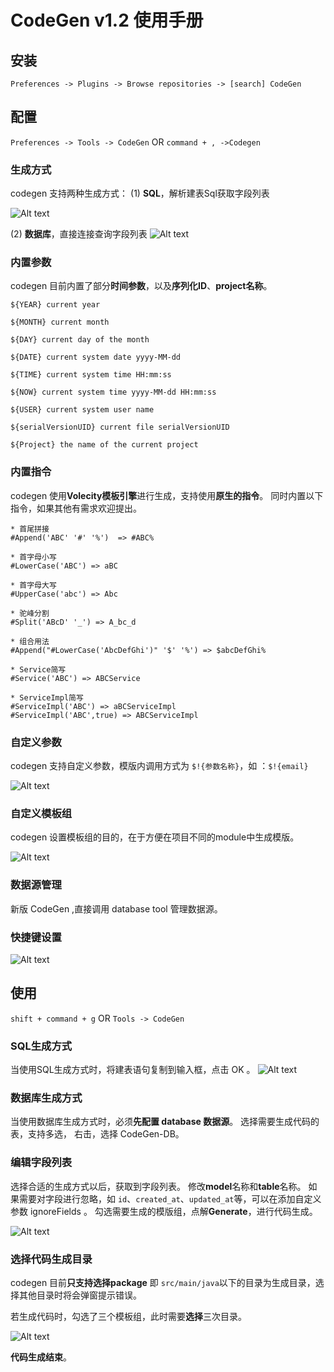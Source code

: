 # CodeGen v1.2 使用手册

## 安装

`Preferences -> Plugins -> Browse repositories -> [search] CodeGen`

## 配置

`Preferences -> Tools -> CodeGen` OR `command + , ->Codegen` 

### 生成方式

codegen 支持两种生成方式：
(1) **SQL**，解析建表Sql获取字段列表

![Alt text](../doc/imagesv1.2/1.png)

(2) **数据库**，直接连接查询字段列表
![Alt text](../doc/imagesv1.2/2.png)

### 内置参数

codegen 目前内置了部分**时间参数**，以及**序列化ID**、**project名称**。

```
${YEAR} current year

${MONTH} current month

${DAY} current day of the month

${DATE} current system date yyyy-MM-dd

${TIME} current system time HH:mm:ss

${NOW} current system time yyyy-MM-dd HH:mm:ss

${USER} current system user name

${serialVersionUID} current file serialVersionUID

${Project} the name of the current project
```

### 内置指令

codegen 使用**Volecity模板引擎**进行生成，支持使用**原生的指令**。
同时内置以下指令，如果其他有需求欢迎提出。

```
* 首尾拼接
#Append('ABC' '#' '%')  => #ABC%

* 首字母小写
#LowerCase('ABC') => aBC

* 首字母大写
#UpperCase('abc') => Abc

* 驼峰分割
#Split('ABcD' '_') => A_bc_d

* 组合用法
#Append("#LowerCase('AbcDefGhi')" '$' '%') => $abcDefGhi%

* Service简写
#Service('ABC') => ABCService

* ServiceImpl简写
#ServiceImpl('ABC') => aBCServiceImpl
#ServiceImpl('ABC',true) => ABCServiceImpl
```

### 自定义参数

codegen  支持自定义参数，模版内调用方式为  `$!{参数名称}`，如 ：`$!{email}`

![Alt text](../doc/imagesv1.2/6.png)

### 自定义模板组

codegen 设置模板组的目的，在于方便在项目不同的module中生成模版。

![Alt text](../doc/imagesv1.2/7.png)

### 数据源管理

新版 CodeGen ,直接调用 database tool 管理数据源。

### 快捷键设置

![Alt text](../doc/imagesv1.2/8.png)

## 使用

`shift + command + g` OR `Tools -> CodeGen`

### SQL生成方式

当使用SQL生成方式时，将建表语句复制到输入框，点击 OK 。
![Alt text](../doc/imagesv1.2/3.png)

### 数据库生成方式

当使用数据库生成方式时，必须**先配置 database 数据源**。
选择需要生成代码的表，支持多选，
右击，选择 CodeGen-DB。

### 编辑字段列表

选择合适的生成方式以后，获取到字段列表。
修改**model**名称和**table**名称。
如果需要对字段进行忽略，如 `id`、`created_at`、`updated_at`等，可以在添加自定义参数 ignoreFields 。
勾选需要生成的模版组，点解**Generate**，进行代码生成。

![Alt text](../doc/imagesv1.2/4.png)

### 选择代码生成目录

codegen 目前**只支持选择package** 即 `src/main/java`以下的目录为生成目录，选择其他目录时将会弹窗提示错误。

若生成代码时，勾选了三个模板组，此时需要**选择**三次目录。

![Alt text](../doc/imagesv1.2/5.png)

**代码生成结束**。